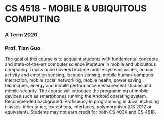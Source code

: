 # CS 4518 - MOBILE & UBIQUITOUS COMPUTING
### A Term 2020
### Prof. Tian Guo

The goal of this course is to acquaint students with fundamental concepts and state-of-the-art computer science literature in mobile and ubiquitous computing. Topics to be covered include mobile systems issues, human activity and emotion sensing, location sensing, mobile human-computer interaction, mobile social networking, mobile health, power saving techniques, energy and mobile performance measurement studies and mobile security. The course will introduce the programming of mobile devices such as smartphones running the Android operating system. Recommended background: Proficiency in programming in Java, including classes, inheritance, exceptions, interfaces, polymorphism (CS 2012 or equivalent). Students may not earn credit for both CS 403X and CS 4518.
